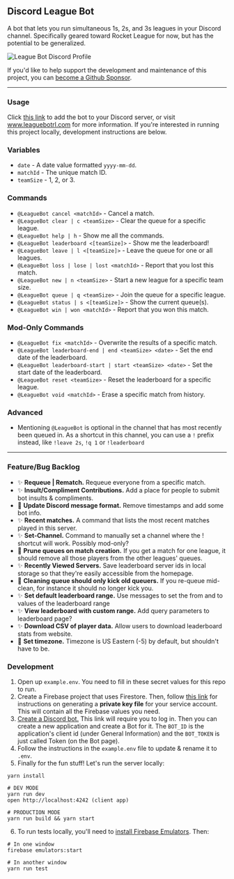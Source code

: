 ## Discord League Bot

A bot that lets you run simultaneous 1s, 2s, and 3s leagues in your Discord channel. Specifically geared toward Rocket League for now, but has the potential to be generalized.

![League Bot Discord Profile](https://www.leaguebotrl.com/assets/league-bot-profile.png)

If you'd like to help support the development and maintenance of this project, you can [become a Github Sponsor](https://github.com/sponsors/christinecha).

---

### Usage

Click [this link](https://discord.com/oauth2/authorize?client_id=775129640322203658&scope=bot) to add the bot to your Discord server, or visit www.leaguebotrl.com for more information. If you're interested in running this project locally, development instructions are below.

### Variables

- `date` - A date value formatted `yyyy-mm-dd`.
- `matchId` - The unique match ID.
- `teamSize` - 1, 2, or 3.

### Commands

- `@LeagueBot cancel <matchId>` - Cancel a match.
- `@LeagueBot clear | c <teamSize>` - Clear the queue for a specific league.
- `@LeagueBot help | h` - Show me all the commands.
- `@LeagueBot leaderboard <[teamSize]>` - Show me the leaderboard!
- `@LeagueBot leave | l <[teamSize]>` - Leave the queue for one or all leagues.
- `@LeagueBot loss | lose | lost <matchId>` - Report that you lost this match.
- `@LeagueBot new | n <teamSize>` - Start a new league for a specific team size.
- `@LeagueBot queue | q <teamSize>` - Join the queue for a specific league.
- `@LeagueBot status | s <[teamSize]>` - Show the current queue(s).
- `@LeagueBot win | won <matchId>` - Report that you won this match.

### Mod-Only Commands

- `@LeagueBot fix <matchId>` - Overwrite the results of a specific match.
- `@LeagueBot leaderboard-end | end <teamSize> <date>` - Set the end date of the leaderboard.
- `@LeagueBot leaderboard-start | start <teamSize> <date>` - Set the start date of the leaderboard.
- `@LeagueBot reset <teamSize>` - Reset the leaderboard for a specific league.
- `@LeagueBot void <matchId>` - Erase a specific match from history.

### Advanced

- Mentioning `@LeagueBot` is optional in the channel that has most recently been queued in. As a shortcut in this channel, you can use a `!` prefix instead, like `!leave 2s`, `!q 1` or `!leaderboard`

---

### Feature/Bug Backlog

- ✨ **Requeue | Rematch.** Requeue everyone from a specific match.
- ✨ **Insult/Compliment Contributions.** Add a place for people to submit bot insults & compliments.
- 🐛 **Update Discord message format.** Remove timestamps and add some bot info.
- ✨ **Recent matches.** A command that lists the most recent matches played in this server.
- ✨ **Set-Channel.** Command to manually set a channel where the ! shortcut will work. Possibly mod-only?
- 🐛 **Prune queues on match creation.** If you get a match for one league, it should remove all those players from the other leagues' queues.
- ✨ **Recently Viewed Servers.** Save leaderboard server ids in local storage so that they're easily accessible from the homepage.
- 🐛 **Cleaning queue should only kick old queuers.** If you re-queue mid-clean, for instance it should no longer kick you.
- ✨ **Set default leaderboard range.** Use messages to set the from and to values of the leaderboard range
- ✨ **View leaderboard with custom range.** Add query parameters to leaderboard page?
- ✨ **Download CSV of player data.** Allow users to download leaderboard stats from website.
- 🐛 **Set timezone.** Timezone is US Eastern (-5) by default, but shouldn't have to be.

### Development

1. Open up `example.env`. You need to fill in these secret values for this repo to run.
2. Create a Firebase project that uses Firestore. Then, follow [this link](https://firebase.google.com/docs/admin/setup#initialize-sdk) for instructions on generating a **private key file** for your service account. This will contain all the Firebase values you need.
3. [Create a Discord bot.](https://discord.com/developers/applications) This link will require you to log in. Then you can create a new application and create a Bot for it. The `BOT_ID` is the application's client id (under General Information) and the `BOT_TOKEN` is just called Token (on the Bot page).
4. Follow the instructions in the `example.env` file to update & rename it to `.env`.
5. Finally for the fun stuff! Let's run the server locally:

```
yarn install

# DEV MODE
yarn run dev
open http://localhost:4242 (client app)

# PRODUCTION MODE
yarn run build && yarn start

```

6. To run tests locally, you'll need to [install Firebase Emulators](https://firebase.google.com/docs/rules/emulator-setup). Then:

```
# In one window
firebase emulators:start

# In another window
yarn run test
```

